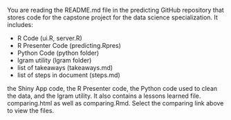 
You are reading the README.md file in the predicting GitHub repository that stores code for the capstone project for the data science specialization. It includes:

- R Code (ui.R, server.R)
- R Presenter Code (predicting.Rpres)
- Python Code (python folder)
- lgram utility (lgram folder)
- list of takeaways (takeaways.md)
- list of steps in document (steps.md)

the Shiny App code, the R Presenter code, the Python code used to clean the data, and the lgram utility. It also contains a lessons learned file.
comparing.html as well as comparing.Rmd. Select the comparing link above to view the files.
